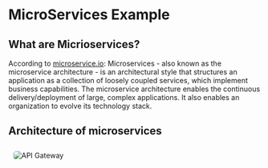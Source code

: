 # MicroServices Example

## What are Micrioservices?

According to [microservice.io](https://microservices.io/): 
Microservices - also known as the microservice architecture - is an architectural style that structures an application as a collection of loosely coupled services, which implement business capabilities. The microservice architecture enables the continuous delivery/deployment of large, complex applications. It also enables an organization to evolve its technology stack.

## Architecture of microservices

<img src="https://cdn.nginx.com/wp-content/uploads/2015/06/Graph-09.png"
     alt="API Gateway"
     style="margin:10px;border-radius:5px;"
     />
